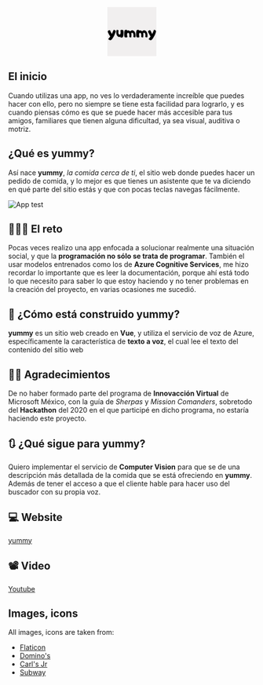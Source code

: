 <img style="display: block;
            margin-left: auto;
            margin-right: auto;"
    src="./src/assets/logo.png" alt="yummy logo" width="100px">
</img>

## El inicio

Cuando utilizas una app, no ves lo verdaderamente increíble que puedes hacer con ello, pero no siempre se tiene esta facilidad para lograrlo, y es cuando piensas cómo es que se puede hacer más accesible para tus amigos, familiares que tienen alguna dificultad, ya sea visual, auditiva o motriz.

## ¿Qué es yummy?

Así nace **yummy**, _la comida cerca de ti_, el sitio web donde puedes hacer un pedido de comida, y lo mejor es que tienes un asistente que te va diciendo en qué parte del sitio estás y que con pocas teclas navegas fácilmente.

<img src="./yummy-test.gif" alt="App test">

## 👨🏼‍💻 El reto

Pocas veces realizo una app enfocada a solucionar realmente una situación social, y que la **programación no sólo se trata de programar**. También el usar modelos entrenados como los de **Azure Cognitive Services**, me hizo recordar lo importante que es leer la documentación, porque ahí está todo lo que necesito para saber lo que estoy haciendo y no tener problemas en la creación del proyecto, en varias ocasiones me sucedió.

## 🚧 ¿Cómo está construido yummy?

**yummy** es un sitio web creado en **Vue**, y utiliza el servicio de voz de Azure, específicamente la característica de **texto a voz**, el cual lee el texto del contenido del sitio web 

## 👏🏼 Agradecimientos

De no haber formado parte del programa de **Innovacción Virtual** de Microsoft México, con la guía de _Sherpas_ y _Mission Comanders_, sobretodo del **Hackathon** del 2020 en el que participé en dicho programa, no estaría haciendo este proyecto.

## 🔃 ¿Qué sigue para yummy?

Quiero implementar el servicio de **Computer Vision** para que se de una descripción más detallada de la comida que se está ofreciendo en **yummy**. Además de tener el acceso a que el cliente hable para hacer uso del buscador con su propia voz.

## 💻 Website

[yummy](https://gray-moss-0e3e11a10.1.azurestaticapps.net/#/)

## 📽 Video

[Youtube](https://www.youtube.com/watch?v=vsMLVKEiomk)

## Images, icons
All images, icons are taken from:

- [Flaticon](https://www.flaticon.es/)
- [Domino's](https://www.dominos.com.mx/)
- [Carl's Jr](https://carlsjr.com.mx/)
- [Subway](https://www.subway.com/es-mx)